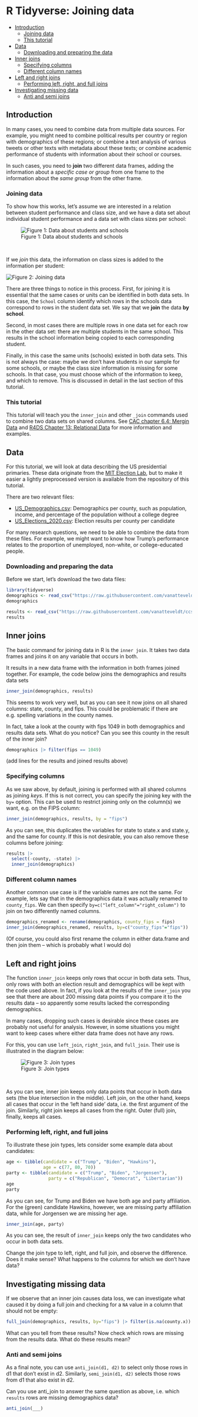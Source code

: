 R Tidyverse: Joining data
================

- [Introduction](#introduction)
  - [Joining data](#joining-data)
  - [This tutorial](#this-tutorial)
- [Data](#data)
  - [Downloading and preparing the
    data](#downloading-and-preparing-the-data)
- [Inner joins](#inner-joins)
  - [Specifying columns](#specifying-columns)
  - [Different column names](#different-column-names)
- [Left and right joins](#left-and-right-joins)
  - [Performing left, right, and full
    joins](#performing-left-right-and-full-joins)
- [Investigating missing data](#investigating-missing-data)
  - [Anti and semi joins](#anti-and-semi-joins)

<style>
.Info {
    background-color: rgb(204, 229, 255);
    border: 1px solid rgb(184, 218, 255);
    color: rgb(0, 64, 133);
    padding: 1em;
    margin: 1em;
}
.Info::before {
  font-weight: bold;
  content: "🛈 Information";
}
</style>

## Introduction

In many cases, you need to combine data from multiple data sources. For
example, you might need to combine political results per country or
region with demographics of these regions; or combine a text analysis of
various tweets or other texts with metadata about these texts; or
combine academic performance of students with information about their
school or courses.

In such cases, you need to **join** two different data frames, adding
the information about a *specific case or group* from one frame to the
information about the *same group* from the other frame.

### Joining data

To show how this works, let’s assume we are interested in a relation
between student performance and class size, and we have a data set about
individual student performance and a data set with class sizes per
school:

<figure>
<img
src="https://github.com/vanatteveldt/ccslearnr/blob/master/data/join1.png?raw=true"
alt="Figure 1: Data about students and schools" />
<figcaption aria-hidden="true">Figure 1: Data about students and
schools</figcaption>
</figure>

 

If we *join* this data, the information on class sizes is added to the
information per student:

![Figure 2: Joining
data](https://github.com/vanatteveldt/ccslearnr/blob/master/data/join2.png?raw=true)
 

There are three things to notice in this process. First, for joining it
is essential that the same cases or units can be identified in both data
sets. In this case, the `School` column identify which rows in the
schools data correspond to rows in the student data set. We say that we
**join** the data **by school**.

Second, in most cases there are multiple rows in one data set for each
row in the other data set: there are multiple students in the same
school. This results in the school information being copied to each
corresponding student.

Finally, in this case the same units (schools) existed in both data
sets. This is not always the case: maybe we don’t have students in our
sample for some schools, or maybe the class size information is missing
for some schools. In that case, you must choose which of the information
to keep, and which to remove. This is discussed in detail in the last
section of this tutorial.

### This tutorial

This tutorial will teach you the `inner_join` and other `_join` commands
used to combine two data sets on shared columns. See [CAC chapter 6.4:
Mergin Data](https://cssbook.net/content/chapter06.html#sec-join) and
[R4DS Chapter 13: Relational
Data](http://r4ds.had.co.nz/relational-data.html) for more information
and examples.

## Data

For this tutorial, we will look at data describing the US presidential
primaries. These data originate from the [MIT Election
Lab](https://electionlab.mit.edu/data), but to make it easier a lightly
preprocessed version is available from the repository of this tutorial.

There are two relevant files:

- [US_Demographics.csv](https://github.com/vanatteveldt/ccslearnr/blob/master/data/US_Demographics.csv):
  Demographics per county, such as population, income, and percentage of
  the population without a college degree
- [US_Elections_2020.csv](https://github.com/vanatteveldt/ccslearnr/blob/master/data/US_Elections_2020.csv):
  Election results per county per candidate

For many research questions, we need to be able to combine the data from
these files. For example, we might want to know how Trump’s performance
relates to the proportion of unemployed, non-white, or college-educated
people.

### Downloading and preparing the data

Before we start, let’s download the two data files:

``` r
library(tidyverse)
demographics <- read_csv("https://raw.githubusercontent.com/vanatteveldt/ccslearnr/master/data/US_Demographics.csv")
demographics
```

``` r
results <- read_csv("https://raw.githubusercontent.com/vanatteveldt/ccslearnr/master/data/US_Elections_2020.csv")
results
```

## Inner joins

The basic command for joining data in R is the `inner join`. It takes
two data frames and joins it on any variable that occurs in both.

It results in a new data frame with the information in both frames
joined together. For example, the code below joins the demographics and
results data sets

``` r
inner_join(demographics, results)
```

This seems to work very well, but as you can see it now joins on all
shared columns: state, county, and fips. This could be problematic if
there are e.g. spelling variations in the county names.

In fact, take a look at the county with fips 1049 in both demographics
and results data sets. What do you notice? Can you see this county in
the result of the inner join?

``` r
demographics |> filter(fips == 1049)
```

(add lines for the results and joined results above)

### Specifying columns

As we saw above, by default, joining is performed with all shared
columns as joining *keys*. If this is not correct, you can specify the
joining key with the `by=` option. This can be used to restrict joining
only on the column(s) we want, e.g. on the FIPS column:

``` r
inner_join(demographics, results, by = "fips")
```

As you can see, this duplicates the variables for state to state.x and
state.y, and the same for county. If this is not desirable, you can also
remove these columns before joining:

``` r
results |> 
  select(-county, -state) |> 
  inner_join(demographics)
```

### Different column names

Another common use case is if the variable names are not the same. For
example, lets say that in the demographics data it was actually renamed
to `county_fips`. We can then specify
`by=c("left_column"="right_column")` to join on two differently named
columns.

``` r
demographics_renamed <- rename(demographics, county_fips = fips)
inner_join(demographics_renamed, results, by=c("county_fips"="fips"))
```

(Of course, you could also first rename the column in either data.frame
and then join them – which is probably what I would do)

## Left and right joins

The function `inner_join` keeps only rows that occur in both data sets.
Thus, only rows with both an election result and demographics will be
kept with the code used above. In fact, if you look at the results of
the `inner_join` you see that there are about 200 missing data points if
you compare it to the results data – so apparently some results lacked
the corresponding demographics.

In many cases, dropping such cases is desirable since these cases are
probably not useful for analysis. However, in some situations you might
want to keep cases where either data frame does not have any rows.

For this, you can use `left_join`, `right_join`, and `full_join`. Their
use is illustrated in the diagram below:

<figure>
<img src="https://cssbook.net/content/img/ch07_figjoins.png"
alt="Figure 3: Join types" />
<figcaption aria-hidden="true">Figure 3: Join types</figcaption>
</figure>

 

As you can see, inner join keeps only data points that occur in both
data sets (the blue intersection in the middle). Left join, on the other
hand, keeps all cases that occur in the ‘left hand side’ data, i.e. the
first argument of the join. Similarly, right join keeps all cases from
the right. Outer (full) join, finally, keeps all cases.

### Performing left, right, and full joins

To illustrate these join types, lets consider some example data about
candidates:

``` r
age <- tibble(candidate = c("Trump", "Biden", "Hawkins"), 
              age = c(77, 80, 70))
party <- tibble(candidate = c("Trump", "Biden", "Jorgensen"),
                party = c("Republican", "Democrat", "Libertarian"))
age
party
```

As you can see, for Trump and Biden we have both age and party
affiliation. For the (green) candidate Hawkins, however, we are missing
party affiliation data, while for Jorgensen we are missing her age.

``` r
inner_join(age, party)
```

As you can see, the result of `inner_join` keeps only the two candidates
who occur in both data sets.

Change the join type to left, right, and full join, and observe the
difference. Does it make sense? What happens to the columns for which we
don’t have data?

## Investigating missing data

If we observe that an inner join causes data loss, we can investigate
what caused it by doing a full join and checking for a `NA` value in a
column that should not be empty:

``` r
full_join(demographics, results, by="fips") |> filter(is.na(county.x))
```

What can you tell from these results? Now check which rows are missing
from the results data. What do these results mean?

### Anti and semi joins

As a final note, you can use `anti_join(d1, d2)` to select only those
rows in d1 that don’t exist in d2. Similarly, `semi_join(d1, d2)`
selects those rows from d1 that also exist in d2.

Can you use anti_join to answer the same question as above, i.e. which
`results` rows are missing demographics data?

``` r
anti_join(___)
```
